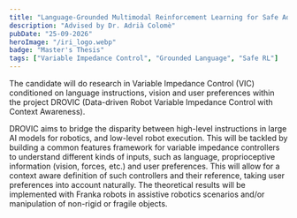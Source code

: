```yaml
---
title: "Language-Grounded Multimodal Reinforcement Learning for Safe Adaptive Compliance in Contact-Rich Manipulation"
description: "Advised by Dr. Adrià Colomè"
pubDate: "25-09-2026"
heroImage: "/iri_logo.webp"
badge: "Master's Thesis"
tags: ["Variable Impedance Control", "Grounded Language", "Safe RL"]
---
```


The candidate will do research in Variable Impedance Control (VIC) conditioned on language instructions, vision and user preferences within the project DROVIC (Data-driven Robot Variable Impedance Control with Context Awareness).

DROVIC aims to bridge the disparity between high-level instructions in large AI models for robotics, and low-level robot execution. This will be tackled by building a common features framework for variable impedance controllers to understand different kinds of inputs, such as language, proprioceptive information (vision, forces, etc.) and user preferences. This will allow for a context aware definition of such controllers and their reference, taking user preferences into account naturally. The theoretical results will be implemented with Franka robots in assistive robotics scenarios and/or manipulation of non-rigid or fragile objects.